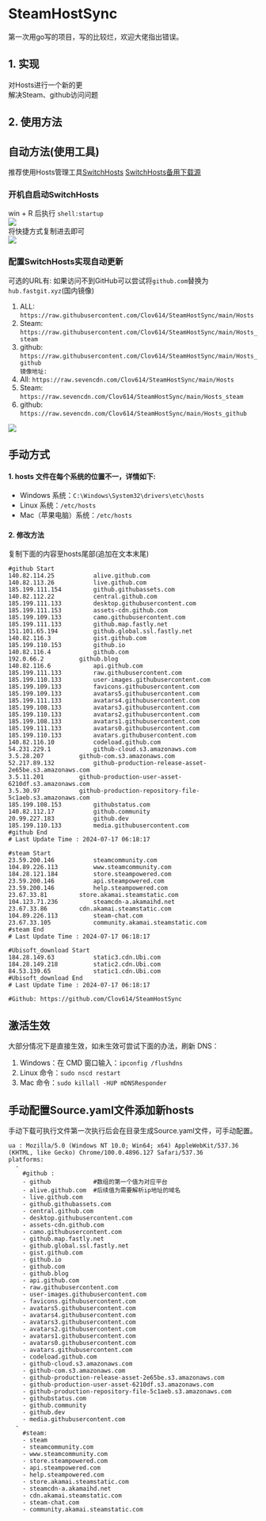 # SteamHostSync
第一次用go写的项目，写的比较烂，欢迎大佬指出错误。

## 1. 实现
对Hosts进行一个新的更  
解决Steam、github访问问题

## 2. 使用方法
## 自动方法(使用工具)
推荐使用Hosts管理工具[SwitchHosts](https://github.com/oldj/SwitchHosts) 
[SwitchHosts备用下载源](https://nas.iaimi.info/s/nT5pb8jMQp32QwB)
### 开机自启动SwitchHosts
win + R 后执行 `shell:startup`    
![](/img/1.png)  
将快捷方式复制进去即可  
![](/img/2.png)  
### 配置SwitchHosts实现自动更新  
可选的URL有:
如果访问不到GitHub可以尝试将`github.com`替换为`hub.fastgit.xyz`(国内镜像)
1. ALL: `https://raw.githubusercontent.com/Clov614/SteamHostSync/main/Hosts`  
2. Steam: `https://raw.githubusercontent.com/Clov614/SteamHostSync/main/Hosts_steam`  
3. github: `https://raw.githubusercontent.com/Clov614/SteamHostSync/main/Hosts_github`    
`镜像地址:`
4. All: `https://raw.sevencdn.com/Clov614/SteamHostSync/main/Hosts`  
5. Steam: `https://raw.sevencdn.com/Clov614/SteamHostSync/main/Hosts_steam`  
6. github: `https://raw.sevencdn.com/Clov614/SteamHostSync/main/Hosts_github`  

![](/img/3.png)

## 手动方式
#### 1. hosts 文件在每个系统的位置不一，详情如下:
- Windows 系统：`C:\Windows\System32\drivers\etc\hosts`
- Linux 系统：`/etc/hosts`
- Mac（苹果电脑）系统：`/etc/hosts`

#### 2. 修改方法
复制下面的内容至hosts尾部(追加在文本末尾)

```
#github Start
140.82.114.25			alive.github.com
140.82.113.26			live.github.com
185.199.111.154			github.githubassets.com
140.82.112.22			central.github.com
185.199.111.133			desktop.githubusercontent.com
185.199.111.153			assets-cdn.github.com
185.199.109.133			camo.githubusercontent.com
185.199.111.133			github.map.fastly.net
151.101.65.194			github.global.ssl.fastly.net
140.82.116.3			gist.github.com
185.199.110.153			github.io
140.82.116.4			github.com
192.0.66.2			github.blog
140.82.116.6			api.github.com
185.199.111.133			raw.githubusercontent.com
185.199.110.133			user-images.githubusercontent.com
185.199.109.133			favicons.githubusercontent.com
185.199.109.133			avatars5.githubusercontent.com
185.199.111.133			avatars4.githubusercontent.com
185.199.108.133			avatars3.githubusercontent.com
185.199.110.133			avatars2.githubusercontent.com
185.199.108.133			avatars1.githubusercontent.com
185.199.111.133			avatars0.githubusercontent.com
185.199.110.133			avatars.githubusercontent.com
140.82.116.10			codeload.github.com
54.231.229.1			github-cloud.s3.amazonaws.com
3.5.28.207			github-com.s3.amazonaws.com
52.217.89.132			github-production-release-asset-2e65be.s3.amazonaws.com
3.5.11.201			github-production-user-asset-6210df.s3.amazonaws.com
3.5.30.97			github-production-repository-file-5c1aeb.s3.amazonaws.com
185.199.108.153			githubstatus.com
140.82.112.17			github.community
20.99.227.183			github.dev
185.199.110.133			media.githubusercontent.com
#github End
# Last Update Time : 2024-07-17 06:18:17 

#steam Start
23.59.200.146			steamcommunity.com
104.89.226.113			www.steamcommunity.com
184.28.121.184			store.steampowered.com
23.59.200.146			api.steampowered.com
23.59.200.146			help.steampowered.com
23.67.33.81			store.akamai.steamstatic.com
104.123.71.236			steamcdn-a.akamaihd.net
23.67.33.86			cdn.akamai.steamstatic.com
104.89.226.113			steam-chat.com
23.67.33.105			community.akamai.steamstatic.com
#steam End
# Last Update Time : 2024-07-17 06:18:17 

#Ubisoft_download Start
184.28.149.63			static3.cdn.Ubi.com
184.28.149.218			static2.cdn.Ubi.com
84.53.139.65			static1.cdn.Ubi.com
#Ubisoft_download End
# Last Update Time : 2024-07-17 06:18:17 

#Github: https://github.com/Clov614/SteamHostSync

```

## 激活生效
大部分情况下是直接生效，如未生效可尝试下面的办法，刷新 DNS：
1. Windows：在 CMD 窗口输入：`ipconfig /flushdns`
2. Linux 命令：`sudo nscd restart`
3. Mac 命令：`sudo killall -HUP mDNSResponder`  

## 手动配置Source.yaml文件添加新hosts  
手动下载可执行文件第一次执行后会在目录生成Source.yaml文件，可手动配置。  

```
ua : Mozilla/5.0 (Windows NT 10.0; Win64; x64) AppleWebKit/537.36 (KHTML, like Gecko) Chrome/100.0.4896.127 Safari/537.36
platforms:
  -
    #github :
    - github            #数组的第一个值为对应平台
    - alive.github.com  #后续值为需要解析ip地址的域名
    - live.github.com
    - github.githubassets.com
    - central.github.com
    - desktop.githubusercontent.com
    - assets-cdn.github.com
    - camo.githubusercontent.com
    - github.map.fastly.net
    - github.global.ssl.fastly.net
    - gist.github.com
    - github.io
    - github.com
    - github.blog
    - api.github.com
    - raw.githubusercontent.com
    - user-images.githubusercontent.com
    - favicons.githubusercontent.com
    - avatars5.githubusercontent.com
    - avatars4.githubusercontent.com
    - avatars3.githubusercontent.com
    - avatars2.githubusercontent.com
    - avatars1.githubusercontent.com
    - avatars0.githubusercontent.com
    - avatars.githubusercontent.com
    - codeload.github.com
    - github-cloud.s3.amazonaws.com
    - github-com.s3.amazonaws.com
    - github-production-release-asset-2e65be.s3.amazonaws.com
    - github-production-user-asset-6210df.s3.amazonaws.com
    - github-production-repository-file-5c1aeb.s3.amazonaws.com
    - githubstatus.com
    - github.community
    - github.dev
    - media.githubusercontent.com
  -
    #steam:
    - steam
    - steamcommunity.com
    - www.steamcommunity.com
    - store.steampowered.com
    - api.steampowered.com
    - help.steampowered.com
    - store.akamai.steamstatic.com
    - steamcdn-a.akamaihd.net
    - cdn.akamai.steamstatic.com
    - steam-chat.com
    - community.akamai.steamstatic.com
```
